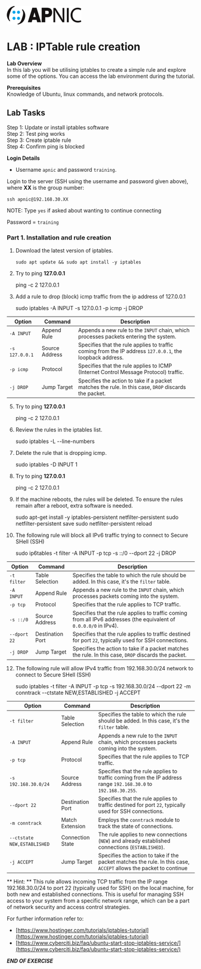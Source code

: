 ![](images/apnic_logo.png)
# LAB : IPTable rule creation

**Lab Overview** <br>
In this lab you will be utilising iptables to create a simple rule and explore some of the options. You can access the lab environment during the tutorial.

**Prerequisites** <br> 
Knowledge of Ubuntu, linux commands, and network protocols.

## Lab Tasks
Step 1: Update or install iptables software<br>
Step 2: Test ping works <br>
Step 3: Create iptable rule <br>
Step 4: Confirm ping is blocked <br>

**Login Details**
 
* Username `apnic` and password `training`.

Login to the server (SSH using the username and password given above), where **XX** is the group number:

	ssh apnic@192.168.30.XX
	
NOTE: Type `yes` if asked about wanting to continue connecting

Password = `training`

### Part 1. Installation and rule creation

1. Download the latest version of iptables.

	```
	sudo apt update && sudo apt install -y iptables
	```
			
2. Try to ping **127.0.0.1**

	ping -c 2 127.0.0.1
   
3. Add a rule to drop (block) icmp traffic from the ip address of 127.0.0.1

	sudo iptables -A INPUT -s 127.0.0.1 -p icmp -j DROP

| Option         | Command        | Description                                                                                                   |
|----------------|----------------|---------------------------------------------------------------------------------------------------------------|
| `-A INPUT`     | Append Rule    | Appends a new rule to the `INPUT` chain, which processes packets entering the system.                         |
| `-s 127.0.0.1` | Source Address | Specifies that the rule applies to traffic coming from the IP address `127.0.0.1`, the loopback address.      |
| `-p icmp`      | Protocol       | Specifies that the rule applies to ICMP (Internet Control Message Protocol) traffic.                          |
| `-j DROP`      | Jump Target    | Specifies the action to take if a packet matches the rule. In this case, `DROP` discards the packet.         |


5. Try to ping **127.0.0.1**

	ping -c 2 127.0.0.1
   
6. Review the rules in the iptables list.

	sudo iptables -L --line-numbers

7. Delete the rule that is dropping icmp.

	sudo iptables -D INPUT 1
   
8. Try to ping **127.0.0.1**

	ping -c 2 127.0.0.1

9. If the machine reboots, the rules will be deleted. To ensure the rules remain after a reboot, extra software is needed.

	sudo apt-get install -y iptables-persistent netfilter-persistent
	sudo netfilter-persistent save
	sudo netfilter-persistent reload

10. The following rule will block all IPv6 traffic trying to connect to Secure SHell (SSH)

	sudo ip6tables -t filter -A INPUT -p tcp -s ::/0 --dport 22 -j DROP

| Option        | Command           | Description                                                                                                         |
|---------------|-------------------|---------------------------------------------------------------------------------------------------------------------|
| `-t filter`   | Table Selection   | Specifies the table to which the rule should be added. In this case, it's the `filter` table.                       |
| `-A INPUT`    | Append Rule       | Appends a new rule to the `INPUT` chain, which processes packets coming into the system.                           |
| `-p tcp`      | Protocol          | Specifies that the rule applies to TCP traffic.                                                                     |
| `-s ::/0`     | Source Address    | Specifies that the rule applies to traffic coming from all IPv6 addresses (the equivalent of `0.0.0.0/0` in IPv4). |
| `--dport 22`  | Destination Port  | Specifies that the rule applies to traffic destined for port `22`, typically used for SSH connections.             |
| `-j DROP`     | Jump Target       | Specifies the action to take if a packet matches the rule. In this case, `DROP` discards the packet.               |


12. The following rule will allow IPv4 traffic from 192.168.30.0/24 network to connect to Secure SHell (SSH)

	sudo iptables -t filter -A INPUT -p tcp -s 192.168.30.0/24 --dport 22 -m conntrack --ctstate NEW,ESTABLISHED -j ACCEPT

| Option                     | Command        | Description                                                                                                       |
|----------------------------|----------------|-------------------------------------------------------------------------------------------------------------------|
| `-t filter`                | Table Selection| Specifies the table to which the rule should be added. In this case, it's the `filter` table.                     |
| `-A INPUT`                 | Append Rule    | Appends a new rule to the `INPUT` chain, which processes packets coming into the system.                         |
| `-p tcp`                   | Protocol       | Specifies that the rule applies to TCP traffic.                                                                   |
| `-s 192.168.30.0/24`       | Source Address | Specifies that the rule applies to traffic coming from the IP address range `192.168.30.0` to `192.168.30.255`.  |
| `--dport 22`               | Destination Port| Specifies that the rule applies to traffic destined for port `22`, typically used for SSH connections.           |
| `-m conntrack`             | Match Extension| Employs the `conntrack` module to track the state of connections.                                                  |
| `--ctstate NEW,ESTABLISHED`| Connection State| The rule applies to new connections (`NEW`) and already established connections (`ESTABLISHED`).                  |
| `-j ACCEPT`                | Jump Target    | Specifies the action to take if the packet matches the rule. In this case, `ACCEPT` allows the packet to continue|

** Hint: ** This rule allows incoming TCP traffic from the IP range 192.168.30.0/24 to port 22 (typically used for SSH) on the local machine, for both new and established connections. This is useful for managing SSH access to your system from a specific network range, which can be a part of network security and access control strategies.

For further information refer to:

* [https://www.hostinger.com/tutorials/iptables-tutorial](https://www.hostinger.com/tutorials/iptables-tutorial)
* [https://www.cyberciti.biz/faq/ubuntu-start-stop-iptables-service/](https://www.cyberciti.biz/faq/ubuntu-start-stop-iptables-service/)
					
***END OF EXERCISE***
